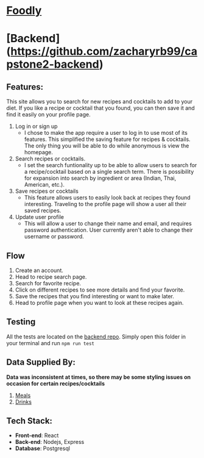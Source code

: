 # [Foodly](https://foodly-capstone2.netlify.app/)

# [Backend] (https://github.com/zacharyrb99/capstone2-backend)

## Features:
This site allows you to search for new recipes and cocktails to add to your diet. If you like a recipe or cocktail that you found, you can then save it and find it easily on your profile page. 

1. Log in or sign up
    - I chose to make the app require a user to log in to use most of its features. This simplified the saving feature for recipes & cocktails.    The only thing you will be able to do while anonymous is view the homepage. 
2. Search recipes or cocktails.
    - I set the search funtionality up to be able to allow users to search for a recipe/cocktail based on a single search term. There is possibility for expansion into search by ingredient or area (Indian, Thai, American, etc.).
3. Save recipes or cocktails
    - This feature allows users to easily look back at recipes they found interesting. Traveling to the profile page will show a user all their saved recipes.
4. Update user profile
    - This will allow a user to change their name and email, and requires password authentication. User currently aren't able to change their username or password.

## Flow
1. Create an account.
2. Head to recipe search page.
3. Search for favorite recipe.
4. Click on different recipes to see more details and find your favorite.
5. Save the recipes that you find interesting or want to make later.
6. Head to profile page when you want to look at these recipes again.

## Testing
All the tests are located on the [backend repo](https://github.com/zacharyrb99/capstone2-backend). Simply open this folder in your terminal and run `npm run test`

## Data Supplied By:
__Data was inconsistent at times, so there may be some styling issues on occasion for certain recipes/cocktails__

1. [Meals](https://www.themealdb.com/api.php)
2. [Drinks](https://www.thecocktaildb.com/api.php)

## Tech Stack:
- __Front-end__: React
- __Back-end__: Nodejs, Express
- __Database__: Postgresql
